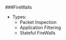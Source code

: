 ###FireWalls

  - Types: 
    - Packet Inspection
    - Application Filtering
    - Stateful FireWalls
